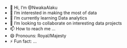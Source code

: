 - 👋 Hi, I’m @NwakaAlaku
- 👀 I’m interested in making the most of data
- 🌱 I’m currently learning Data analytics
- 💞️ I’m looking to collaborate on interesting data projects
- 📫 How to reach me ...
- 😄 Pronouns: Royal/Majesty
- ⚡ Fun fact: ...

<!---
NwakaAlaku/NwakaAlaku is a ✨ special ✨ repository because its `README.md` (this file) appears on your GitHub profile.
You can click the Preview link to take a look at your changes.
--->
